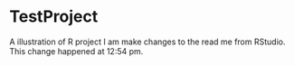 # TestProject
A illustration of R project
I am make changes to the read me from RStudio.
This change happened at 12:54 pm.
